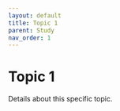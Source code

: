 ```yaml
---
layout: default
title: Topic 1
parent: Study
nav_order: 1
---
```


# Topic 1

Details about this specific topic.
